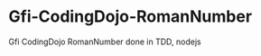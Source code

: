 Gfi-CodingDojo-RomanNumber
==========================

Gfi CodingDojo RomanNumber done in TDD, nodejs
